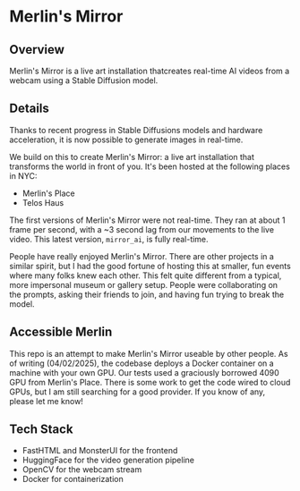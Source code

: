 # Merlin's Mirror

## Overview

Merlin's Mirror is a live art installation thatcreates real-time AI videos from a webcam using a Stable Diffusion model.

## Details

Thanks to recent progress in Stable Diffusions models and hardware acceleration, it is now possible to generate images in real-time.

We build on this to create Merlin's Mirror: a live art installation that transforms the world in front of you. It's been hosted at the following places in NYC:
- Merlin's Place
- Telos Haus

The first versions of Merlin's Mirror were not real-time. They ran at about 1 frame per second, with a ~3 second lag from our movements to the live video. This latest version, `mirror_ai`, is fully real-time. 

People have really enjoyed Merlin's Mirror. There are other projects in a similar spirit, but I had the good fortune of hosting this at smaller, fun events where many folks knew each other. This felt quite different from a typical, more impersonal museum or gallery setup. People were collaborating on the prompts, asking their friends to join, and having fun trying to break the model.  

## Accessible Merlin  

This repo is an attempt to make Merlin's Mirror useable by other people. As of writing (04/02/2025), the codebase deploys a Docker container on a machine with your own GPU. Our tests used a graciously borrowed 4090 GPU from Merlin's Place. There is some work to get the code wired to cloud GPUs, but I am still searching for a good provider. If you know of any, please let me know! 

## Tech Stack

- FastHTML and MonsterUI for the frontend
- HuggingFace for the video generation pipeline
- OpenCV for the webcam stream
- Docker for containerization